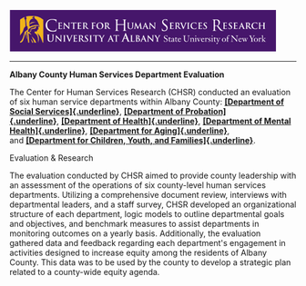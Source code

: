 ![CHSR Logo](chsr-project-logo.png)

<hr />

**Albany County Human Services Department Evaluation**

The Center for Human Services Research (CHSR) conducted an evaluation of
six human service departments within Albany County: [**[Department of
Social
Services]{.underline}**](http://www.albanycounty.com/Government/Departments/DepartmentofSocialServices.aspx), [**[Department
of
Probation]{.underline}**](http://www.albanycounty.com/Government/Departments/DepartmentofProbation.aspx), [**[Department
of
Health]{.underline}**](http://www.albanycounty.com/Government/Departments/DepartmentofHealth.aspx), [**[Department
of Mental
Health]{.underline}**](http://www.albanycounty.com/Government/Departments/DepartmentofMentalHealth.aspx), [**[Department
for
Aging]{.underline}**](http://www.albanycounty.com/Government/Departments/DepartmentForAging.aspx),
and [**[Department for Children, Youth, and
Families]{.underline}**](http://www.albanycounty.com/Government/Departments/DepartmentforChildrenYouthandFamilies.aspx).

Evaluation & Research

The evaluation conducted by CHSR aimed to provide county leadership with
an assessment of the operations of six county-level human services
departments. Utilizing a comprehensive document review, interviews with
departmental leaders, and a staff survey, CHSR developed an
organizational structure of each department, logic models to outline
departmental goals and objectives, and benchmark measures to assist
departments in monitoring outcomes on a yearly basis. Additionally, the
evaluation gathered data and feedback regarding each department's
engagement in activities designed to increase equity among the residents
of Albany County. This data was to be used by the county to develop a
strategic plan related to a county-wide equity agenda.
